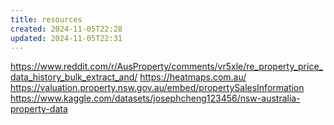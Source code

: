 ```yaml
---
title: resources
created: 2024-11-05T22:28
updated: 2024-11-05T22:31
---
```


https://www.reddit.com/r/AusProperty/comments/vr5xle/re_property_price_data_history_bulk_extract_and/
https://heatmaps.com.au/
https://valuation.property.nsw.gov.au/embed/propertySalesInformation
https://www.kaggle.com/datasets/josephcheng123456/nsw-australia-property-data